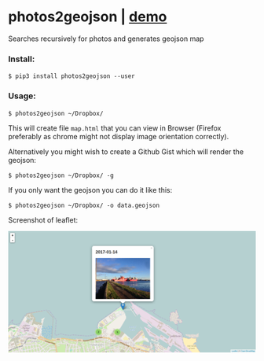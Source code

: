 # photos2geojson | [demo](http://visgean.me/photos2geojson/)
Searches recursively for photos and generates geojson map


### Install: 

```
$ pip3 install photos2geojson --user
```


### Usage:

```
$ photos2geojson ~/Dropbox/
```

This will create file ``map.html`` that you can view in Browser (Firefox preferably as chrome might not display image orientation correctly). 


Alternatively you might wish to create a Github Gist which will render the geojson:

```
$ photos2geojson ~/Dropbox/ -g
```

If you only want the geojson you can do it like this:


```
$ photos2geojson ~/Dropbox/ -o data.geojson
```

Screenshot of leaflet:

![screenshot](https://raw.githubusercontent.com/Visgean/photos2geojson/master/screen.png "Screenshot")
